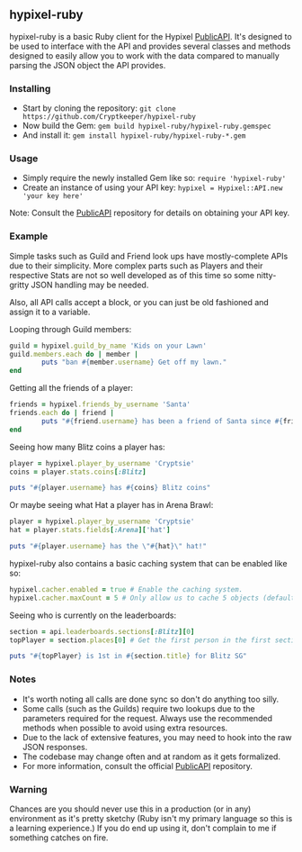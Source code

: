 ## hypixel-ruby

hypixel-ruby is a basic Ruby client for the Hypixel [PublicAPI](https://github.com/HypixelDev/PublicAPI). It's designed to be used to interface with the API and provides several classes and methods designed to easily allow you to work with the data compared to manually parsing the JSON object the API provides.


### Installing
* Start by cloning the repository: ```git clone https://github.com/Cryptkeeper/hypixel-ruby```
* Now build the Gem: ```gem build hypixel-ruby/hypixel-ruby.gemspec```
* And install it: ```gem install hypixel-ruby/hypixel-ruby-*.gem```

### Usage
* Simply require the newly installed Gem like so: ```require 'hypixel-ruby'```
* Create an instance of using your API key: ```hypixel = Hypixel::API.new 'your key here'```

Note: Consult the [PublicAPI](https://github.com/HypixelDev/PublicAPI) repository for details on obtaining your API key.

### Example
Simple tasks such as Guild and Friend look ups have mostly-complete APIs due to their simplicity. More complex parts such as Players and their respective Stats are not so well developed as of this time so some nitty-gritty JSON handling may be needed.

Also, all API calls accept a block, or you can just be old fashioned and assign it to a variable.

Looping through Guild members:
```ruby
guild = hypixel.guild_by_name 'Kids on your Lawn'
guild.members.each do | member |
        puts "ban #{member.username} Get off my lawn."
end
```

Getting all the friends of a player:
```ruby
friends = hypixel.friends_by_username 'Santa'
friends.each do | friend |
        puts "#{friend.username} has been a friend of Santa since #{friend.since}"
end
````

Seeing how many Blitz coins a player has:
```ruby
player = hypixel.player_by_username 'Cryptsie'
coins = player.stats.coins[:Blitz]

puts "#{player.username} has #{coins} Blitz coins"
````

Or maybe seeing what Hat a player has in Arena Brawl:
```ruby
player = hypixel.player_by_username 'Cryptsie'
hat = player.stats.fields[:Arena]['hat']

puts "#{player.username} has the \"#{hat}\" hat!"
````

hypixel-ruby also contains a basic caching system that can be enabled like so:
```ruby
hypixel.cacher.enabled = true # Enable the caching system.
hypixel.cacher.maxCount = 5 # Only allow us to cache 5 objects (defaults to 10.)
```

Seeing who is currently on the leaderboards:
```ruby
section = api.leaderboards.sections[:Blitz][0]
topPlayer = section.places[0] # Get the first person in the first section.

puts "#{topPlayer} is 1st in #{section.title} for Blitz SG"
```

### Notes
* It's worth noting all calls are done sync so don't do anything too silly.
* Some calls (such as the Guilds) require two lookups due to the parameters required for the request. Always use the recommended methods when possible to avoid using extra resources.
* Due to the lack of extensive features, you may need to hook into the raw JSON responses.
* The codebase may change often and at random as it gets formalized.
* For more information, consult the official [PublicAPI](https://github.com/HypixelDev/PublicAPI) repository.

### Warning

Chances are you should never use this in a production (or in any) environment as it's pretty sketchy (Ruby isn't my primary language so this is a learning experience.) If you do end up using it, don't complain to me if something catches on fire.
